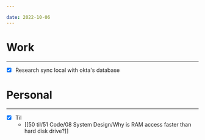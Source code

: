```yaml
---

date: 2022-10-06
---
```


# Work
---
- [x] Research sync local with okta's database


# Personal
---
- [x] Til
	-  [[50 til/51 Code/08 System Design/Why is RAM access faster than hard disk drive?]]
